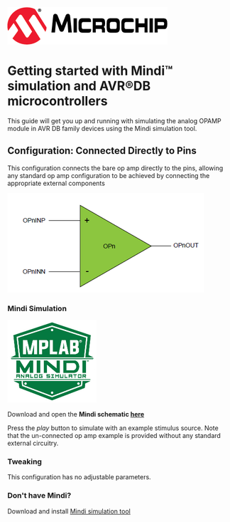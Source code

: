 ![Microchip logo](images/microchip.png)
# Getting started with Mindi™ simulation and AVR®DB microcontrollers
This guide will get you up and running with simulating the analog OPAMP module in AVR DB family devices using the Mindi simulation tool.
## Configuration: Connected Directly to Pins
This configuration connects the bare op amp directly to the pins, allowing any standard op amp configuration to be achieved by connecting the appropriate external components

![Op-Amp](images/configuration.png)

### Mindi Simulation
![Mindi](images/mplab-mindi-analog-simulator.png)

Download and open the **Mindi schematic [here](schematics/)**

Press the _play_ button to simulate with an example stimulus source. Note that the un-connected op amp example is provided without any standard external circuitry. 

### Tweaking
This configuration has no adjustable parameters.

### Don't have Mindi?
Download and install [Mindi simulation tool](https://www.microchip.com/mplab/mplab-mindi)
